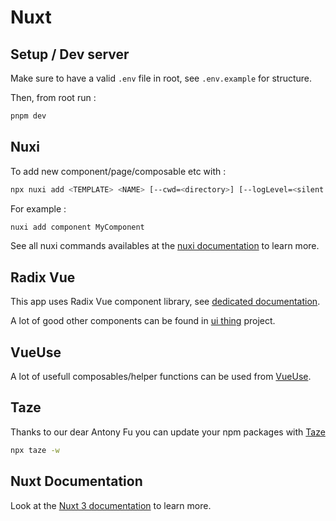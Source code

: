 # Nuxt

## Setup / Dev server

Make sure to have a valid `.env` file in root, see `.env.example` for structure.

Then, from root run :

```bash
pnpm dev
```

## Nuxi

To add new component/page/composable etc with :

```bash
npx nuxi add <TEMPLATE> <NAME> [--cwd=<directory>] [--logLevel=<silent|info|verbose>] [--force]
```

For example :

```bash
nuxi add component MyComponent
```

See all nuxi commands availables at the [nuxi documentation](https://nuxt.com/docs/api/commands/add) to learn more.

## Radix Vue

This app uses Radix Vue component library, see [dedicated documentation](https://www.radix-vue.com/overview/introduction.html).

A lot of good other components can be found in [ui thing](https://ui-thing.behonbaker.com/getting-started/introduction) project.

## VueUse

A lot of usefull composables/helper functions can be used from [VueUse](https://vueuse.org/).

## Taze

Thanks to our dear Antony Fu you can update your npm packages with [Taze](https://github.com/antfu-collective/taze/tree/main)

```bash
npx taze -w
```

## Nuxt Documentation

Look at the [Nuxt 3 documentation](https://nuxt.com/docs/getting-started/introduction) to learn more.
